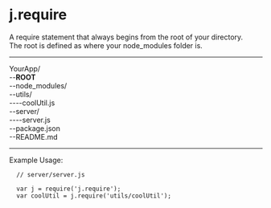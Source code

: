 j.require
=========

A require statement that always begins from the root of your directory.<br>
The root is defined as where your node_modules folder is.

****

YourApp/<br>
--**ROOT**<br>
--node_modules/<br>
--utils/<br>
----coolUtil.js<br>
--server/<br>
----server.js<br>
--package.json<br>
--README.md<br>

****

Example Usage:


  ```
    // server/server.js

    var j = require('j.require');
    var coolUtil = j.require('utils/coolUtil');

  ```
